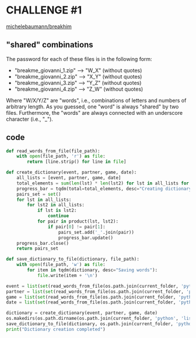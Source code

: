# CHALLENGE #1

[michelebaumann/breakhim](/)

## "shared" combinations

The password for each of these files is in the following form:

- "breakme_giovanni_1.zip" --> "W_X" (without quotes)
- "breakme_giovanni_2.zip" --> "X_Y" (without quotes)
- "breakme_giovanni_3.zip" --> "Y_Z" (without quotes)
- "breakme_giovanni_4.zip" --> "Z_W" (without quotes)

Where "W/X/Y/Z" are "words", i.e., combinations of letters and numbers of arbitrary length. As you guessed, one "word" is always "shared" by two files. Furthermore, the "words" are always connected with an underscore character (i.e., "\_").

## code

```python
def read_words_from_file(file_path):
    with open(file_path, 'r') as file:
        return [line.strip() for line in file]

def create_dictionary(event, partner, game, date):
    all_lists = [event, partner, game, date]
    total_elements = sum(len(lst) * len(lst2) for lst in all_lists for lst2 in all_lists if lst is not lst2)
    progress_bar = tqdm(total=total_elements, desc="Creating dictionary", unit="pair")
    pairs_set = set()
    for lst in all_lists:
        for lst2 in all_lists:
            if lst is lst2:
                continue
            for pair in product(lst, lst2):
                if pair[0] != pair[1]:
                    pairs_set.add('_'.join(pair))
                    progress_bar.update()
    progress_bar.close()
    return pairs_set

def save_dictionary_to_file(dictionary, file_path):
    with open(file_path, 'w') as file:
        for item in tqdm(dictionary, desc="Saving words"):
            file.write(item + '\n')

event = list(set(read_words_from_file(os.path.join(current_folder, 'python', 'lists', 'raw', 'event.txt'))))
partner = list(set(read_words_from_file(os.path.join(current_folder, 'python', 'lists', 'raw', 'partner.txt'))))
game = list(set(read_words_from_file(os.path.join(current_folder, 'python', 'lists', 'raw', 'game.txt'))))
date = list(set(read_words_from_file(os.path.join(current_folder, 'python', 'lists', 'raw', 'date.txt'))))

dictionary = create_dictionary(event, partner, game, date)
os.makedirs(os.path.dirname(os.path.join(current_folder, 'python', 'lists', 'raw' 'dictionary.txt')), exist_ok=True)
save_dictionary_to_file(dictionary, os.path.join(current_folder, 'python', 'lists', 'raw', 'dictionary.txt'))
print("Dictionary creation completed")
```
